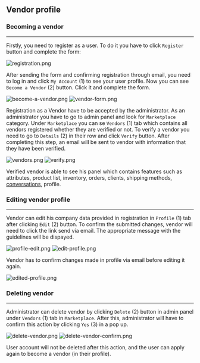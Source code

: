 ##  Vendor profile

### Becoming a vendor 

---
Firstly, you need to register as a user. To do it you have to click `Register` button and complete the form:

![registration.png](images/registration.png)

After sending the form and confirming registration through email, you need to log in and click `My Account` (1) to see your user profile.
Now you can see `Become a Vendor` (2) button. Click it and complete the form. 

![become-a-vendor.png](images/become-a-vendor.png)
![vendor-form.png](images/vendor-form.png)


Registration as a Vendor have to be accepted by the administrator. As an administrator you have to go to admin panel and look for `Marketplace` category.
Under `Marketplace` you can se `Vendors` (1) tab which contains all vendors registered whether they are verified or not. To verify a vendor you need to go to `Details` (2)
in their row and click `Verify` button. After completing this step, an email will be sent to vendor with information that they have been verified.

![vendors.png](images/vendors.png)
![verify.png](images/verify.png)

Verified vendor is able to see his panel which contains features such as attributes, product list, inventory,
orders, clients, shipping methods, [conversations](conversations.md), profile.


### Editing vendor profile

---
Vendor can edit his company data provided in registration in `Profile` (1) tab after clicking `Edit` (2) button. To confirm the submitted changes, vendor will need to click the link send via email. The appropriate message with the guidelines will be dispayed. 

![profile-edit.png](images/profile-edit.png)
![edit-profile.png](images/edit-profile.png)

Vendor has to confirm changes made in profile via email before editing it again.

![edited-profile.png](images/edited-profile.png)

### Deleting vendor 

---
Administrator can delete vendor by clicking `Delete` (2) button in admin panel under `Vendors` (1) tab in `Marketplace`.
After this, administrator will have to confirm this action by clicking `Yes` (3) in a pop up.

![delete-vendor.png](images/delete-vendor.png)
![delete-vendor-confirm.png](images/delete-vendor-confirm.png)

User account will not be deleted after this action, and the user can apply again to become a vendor (in their profile).


